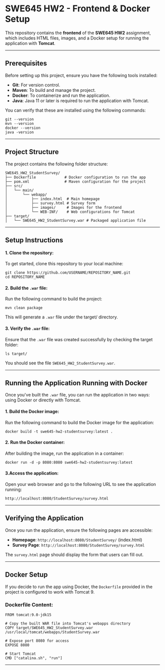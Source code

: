 # SWE645 HW2 - Frontend & Docker Setup

This repository contains the **frontend** of the **SWE645 HW2** assignment, which includes HTML files, images, and a Docker setup for running the application with **Tomcat**.

---

## Prerequisites

Before setting up this project, ensure you have the following tools installed:

- **Git**: For version control.
- **Maven**: To build and manage the project.
- **Docker**: To containerize and run the application.
- **Java**: Java 11 or later is required to run the application with Tomcat.

You can verify that these are installed using the following commands:

```
git --version
mvn --version
docker --version
java -version
```
--- 

## Project Structure
The project contains the following folder structure:

```
SWE645_HW2_StudentSurvey/
├── Dockerfile             # Docker configuration to run the app
├── pom.xml                # Maven configuration for the project
├── src/
│   └── main/
│       └── webapp/
│           ├── index.html  # Main homepage
│           ├── survey.html # Survey form
│           ├── images/     # Images for the frontend
│           └── WEB-INF/    # Web configurations for Tomcat
├── target/
│   └── SWE645_HW2_StudentSurvey.war # Packaged application file
```
---
## Setup Instructions
#### 1. Clone the repository:
To get started, clone this repository to your local machine:
```
git clone https://github.com/USERNAME/REPOSITORY_NAME.git
cd REPOSITORY_NAME
```

#### 2. Build the `.war` file:
Run the following command to build the project:
```
mvn clean package
```
This will generate a `.war` file under the target/ directory.


#### 3. Verify the `.war` file:
Ensure that the `.war` file was created successfully by checking the target folder:
```
ls target/
```
You should see the file `SWE645_HW2_StudentSurvey.war`.

---

## Running the Application Running with Docker
Once you've built the `.war` file, you can run the application in two ways: using Docker or directly with Tomcat.

#### 1. Build the Docker image:
Run the following command to build the Docker image for the application:
```
docker build -t swe645-hw2-studentsurvey:latest .
```

#### 2. Run the Docker container:
After building the image, run the application in a container:
```
docker run -d -p 8080:8080 swe645-hw2-studentsurvey:latest
```

#### 3.Access the application:
Open your web browser and go to the following URL to see the application running:

```
http://localhost:8080/StudentSurvey/survey.html
```
---

## Verifying the Application

Once you run the application, ensure the following pages are accessible:

- **Homepage**: `http://localhost:8080/StudentSurvey/` (index.html)
- **Survey Page**: `http://localhost:8080/StudentSurvey/survey.html`

The `survey.html` page should display the form that users can fill out.

---
## Docker Setup
If you decide to run the app using Docker, the `Dockerfile` provided in the project is configured to work with Tomcat 9.

### Dockerfile Content:

```
FROM tomcat:9.0-jdk15

# Copy the built WAR file into Tomcat's webapps directory
COPY target/SWE645_HW2_StudentSurvey.war /usr/local/tomcat/webapps/StudentSurvey.war

# Expose port 8080 for access
EXPOSE 8080

# Start Tomcat
CMD ["catalina.sh", "run"]
```
---
